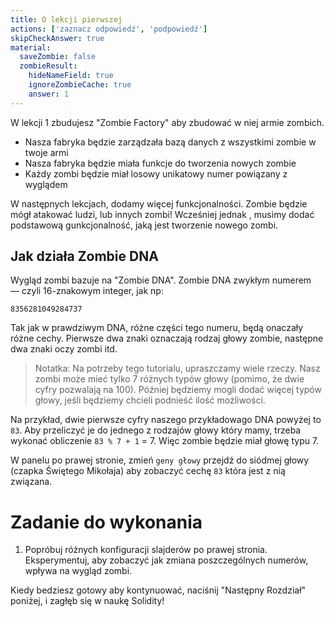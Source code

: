 ```yaml
---
title: O lekcji pierwszej
actions: ['zaznacz odpowiedź', 'podpowiedź']
skipCheckAnswer: true
material:
  saveZombie: false
  zombieResult:
    hideNameField: true
    ignoreZombieCache: true
    answer: 1
---
```


W lekcji 1 zbudujesz "Zombie Factory" aby zbudować w niej armie zombich.

* Nasza fabryka będzie zarządzała bazą danych z wszystkimi zombie w twoje armi
* Nasza fabryka będzie miała funkcje do tworzenia nowych zombie
* Każdy zombi będzie miał losowy unikatowy numer powiązany z wyglądem

W następnych lekcjach, dodamy więcej funkcjonalności. Zombie będzie mógł atakować ludzi, lub innych zombi! Wcześniej jednak , musimy dodać podstawową gunkcjonalność, jaką jest tworzenie nowego zombi.

## Jak działa Zombie DNA

Wygląd zombi bazuje na "Zombie DNA". Zombie DNA zwykłym numerem — czyli 16-znakowym integer, jak np:

```
8356281049284737
```

Tak jak w prawdziwym DNA, różne części tego numeru, będą onaczały różne cechy. Pierwsze dwa znaki oznaczają rodzaj głowy zombie, następne dwa znaki oczy zombi itd.

> Notatka: Na potrzeby tego tutorialu, upraszczamy wiele rzeczy. Nasz zombi może mieć tylko 7 różnych typów głowy (pomimo, że dwie cyfry pozwalają na 100). Później będziemy mogli dodać więcej typów głowy, jeśli będziemy chcieli podnieść ilość możliwości.

Na przykład, dwie pierwsze cyfry naszego przykładowago DNA powyżej to `83`. Aby przeliczyć je do jednego z rodzajów głowy który mamy, trzeba wykonać obliczenie `83 % 7 + 1` = 7. Więc zombie będzie miał głowę typu 7. 

W panelu po prawej stronie, zmień `geny głowy` przejdź do siódmej głowy (czapka Świętego Mikołaja) aby zobaczyć cechę `83` która jest z nią związana.

# Zadanie do wykonania

1. Popróbuj różnych konfiguracji slajderów po prawej stronia. Eksperymentuj, aby zobaczyć jak zmiana poszczególnych numerów, wpływa na wygląd zombi.

Kiedy bedziesz gotowy aby kontynuować,  naciśnij "Następny Rozdział" poniżej, i zagłęb się w naukę Solidity!
